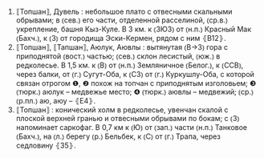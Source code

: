 ---
---

1. ⟦Топшан⟧, Дувель
: небольшое плато с отвесными скальными обрывами; в ⦅сев.⦆ его части, отделенной расселиной, ⦅ср.в.⦆ укрепление, башня Кыз-Куле. В 3 км. к ⦅ЗЮЗ⦆ от ⦅н.п.⦆ Красный Мак ⦅Бахч.⦆, к ⦅З⦆ от городища Эски-Кермен, рядом с ним ⦃В12⦄.
2. ⟦Топшан⟧, ⟦Тапшан⟧, Аюлук, Аювлы
: вытянутая ⦅В→З⦆ гора с приподнятой ⦅вост.⦆ частью; ⦅сев.⦆ склон лесистый, ⦅юж.⦆ в редколесье. В 1,5 км. к ⦅В⦆ от ⦅н.п.⦆ Земляничное ⦅Белог.⦆, к ⦅ССВ⦆, через балки, от ⦅г.⦆ Сугут-Оба, к ⦅СЗ⦆ от ⦅г.⦆ Куркушлу-Оба, с которой связан отрогом ❶, ❷ похож на топчан с приподнятым изголовьем; ❸ ⦅тюрк.⦆ аюлук – медвежье место; ❹ ⦅тюрк.⦆ аювлы – медвежий; ⦅ср.⦆ ⦅р.пл.⦆ аю, аюу – ⦃Е4⦄.
3. ⟦Топшан⟧
: конический холм в редколесье, увенчан скалой с плоской верхней гранью и отвесными обрывами по бокам; с ⦅З⦆ напоминает саркофаг. В 0,7 км к ⦅Ю⦆ от ⦅зап.⦆ части ⦅н.п.⦆ Танковое ⦅Бахч.⦆, на ⦅л.⦆ берегу ⦅р.⦆ Бельбек, к ⦅С⦆ от ⦅г.⦆ Трапа, через седловину ⦃З5⦄.
